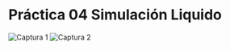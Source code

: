 # Práctica 04 Simulación Liquido 
![Captura 1](https://github.com/DeH-M/SimulacionPorComputadora-EstephanieHernandez/assets/144860584/cb446676-b8e9-41e9-8166-ce664749ef93)
![Captura 2](https://github.com/DeH-M/SimulacionPorComputadora-EstephanieHernandez/assets/144860584/5dba8313-7a11-47e0-833c-4e9eaa7b3cfd)
